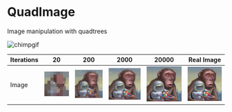 # QuadImage
Image manipulation with quadtrees

![chimpgif](quadgifs/chimp.gif)

| Iterations | 20                                 | 200                                  | 2000                                  | 20000                                  | Real Image
| ---        | ---                                | ---                                  | ---                                   | ---                                    | ---
| Image      | ![chimp20](quadimages/20chimp.png) | ![chimp200](quadimages/200chimp.png) | ![chimp2000](quadimages/2000chimp.png) | ![chimp20000](quadimages/20000chimp.png) | ![chimp](images/chimp.png)
